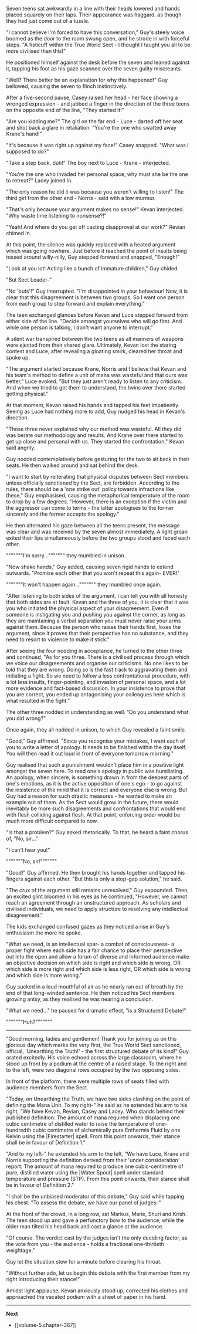 
Seven teens sat awkwardly in a line with their heads lowered and hands placed squarely on their laps. Their appearance was haggard, as though they had just come out of a tussle.

"I cannot believe I'm forced to have this conversation," Guy's steely voice boomed as the door to the room swung open, and he strode in with forceful steps. "A fisticuff within the True World Sect - I thought I taught you all to be more civilised than this!"

He positioned himself against the desk before the seven and leaned against it, tapping his foot as his gaze scanned over the seven guilty miscreants.

"Well? There better be an explanation for why this happened!" Guy bellowed, causing the seven to flinch instinctively.

After a five-second pause, Casey raised her head - her face showing a wronged expression - and jabbed a finger in the direction of the three teens on the opposite end of the line, "They started it!"

"Are you kidding me?" The girl on the far end - Luce - darted off her seat and shot back a glare in retaliation. "You're the one who swatted away Krane's hand!"

"It's because it was right up against my face!" Casey snapped. "What was I supposed to do?"

"Take a step back, duh!" The boy next to Luce - Krane - interjected.

"You're the one who invaded her personal space, why must she be the one to retreat?" Lacey joined in.

"The only reason he did it was because you weren't willing to listen!" The third girl from the other end - Norris - said with a low murmur.

"That's only because your argument makes no sense!" Kevan interjected. "Why waste time listening to nonsense?!"

"Yeah! And where do you get off casting disapproval at our work?" Revian chimed in.

At this point, the silence was quickly replaced with a heated argument which was going nowhere. Just before it reached the point of insults being tossed around willy-nilly, Guy stepped forward and snapped, "Enough!"

"Look at you lot! Acting like a bunch of immature children," Guy chided.

"But Sect Leader-"

"No 'buts'!" Guy interrupted. "I'm disappointed in your behaviour! Now, it is clear that this disagreement is between two groups. So I want one person from each group to step forward and explain everything."

The teen exchanged glances before Kevan and Luce stepped forward from either side of the line. "Decide amongst yourselves who will go first. And while one person is talking, I don't want anyone to interrupt."

A silent war transpired between the two teens as all manners of weapons were ejected from their shared glare. Ultimately, Kevan lost the staring contest and Luce, after revealing a gloating smirk, cleared her throat and spoke up.

"The argument started because Krane, Norris and I believe that Kevan and his team's method to define a unit of mana was wasteful and that ours was better," Luce evoked. "But they just aren't ready to listen to any criticism. And when we tried to get them to understand, the twins over there started getting physical."

At that moment, Kevan raised his hands and tapped his feet impatiently. Seeing as Luce had nothing more to add, Guy nudged his head in Kevan's direction.

"Those three never explained why our method was wasteful. All they did was berate our methodology and results. And Krane over there started to get up close and personal with us. They started the confrontation," Kevan said angrily.

Guy nodded contemplatively before gesturing for the two to sit back in their seats. He then walked around and sat behind the desk.

"I want to start by reiterating that physical disputes between Sect members unless officially sanctioned by the Sect, are forbidden. According to the rules, there should be a 'one strike out' policy towards infractions like these," Guy emphasised, causing the metaphorical temperature of the room to drop by a few degrees. "However, there is an exception if the victim and the aggressor can come to terms - the latter apologises to the former sincerely and the former accepts the apology."

He then alternated his gaze between all the teens present, the message was clear and was received by the seven almost immediately. A light groan exited their lips simultaneously before the two groups stood and faced each other.

"""""""I'm sorry...""""""" they mumbled in unison.

"Now shake hands," Guy added, causing seven rigid hands to extend outwards. "Promise each other that you won't repeat this again- EVER!"

"""""""It won't happen again...""""""" they mumbled once again.

"After listening to both sides of the argument, I can tell you with all honesty that both sides are at fault. Kevan and the three of you, it is clear that it was you who initiated the physical aspect of your disagreement. Even if someone is instigating you and pushing you against the corner, as long as they are maintaining a verbal separation you must never raise your arms against them. Because the person who raises their hands first, loses the argument, since it proves that their perspective has no substance, and they need to resort to violence to make it stick."

After seeing the four nodding in acceptance, he turned to the other three and continued, "As for you three. There is a civilised process through which we voice our disagreements and organise our criticisms. No one likes to be told that they are wrong. Doing so is the fast track to aggravating them and initiating a fight. So we need to follow a less confrontational procedure, with a lot less insults, finger-pointing, and invasion of personal space, and a lot more evidence and fact-based discussion. In your insistence to prove that you are correct, you ended up antagonising your colleagues here which is what resulted in the fight."

The other three nodded in understanding as well. "Do you understand what you did wrong?"

Once again, they all nodded in unison, to which Guy revealed a faint smile.

"Good," Guy affirmed. "Since you recognise your mistakes, I want each of you to write a letter of apology. It needs to be finished within the day itself. You will then read it out loud in front of everyone tomorrow morning."

Guy realised that such a punishment wouldn't place him in a positive light amongst the seven here. To read one's apology in public was humiliating. An apology, when sincere, is something drawn in from the deepest parts of one's emotions, as it is the active opposition of one's ego - to go against the insistence of the mind that it is correct and everyone else is wrong. But Guy had a reason for such drastic measures - he wanted to make an example out of them. As the Sect would grow in the future, there would inevitably be more such disagreements and confrontations that would end with flesh colliding against flesh. At that point, enforcing order would be much more difficult compared to now.

"Is that a problem?" Guy asked rhetorically. To that, he heard a faint chorus of, "No, sir..."

"I can't hear you!"

"""""""No, sir!"""""""

"Good!" Guy affirmed. He then brought his hands together and tapped his fingers against each other. "But this is only a stop-gap solution," he said.

"The crux of the argument still remains unresolved," Guy expounded. Then, an excited glint bloomed in his eyes as he continued, "However, we cannot reach an agreement through an unstructured approach. As scholars and civilised individuals, we need to apply structure to resolving any intellectual disagreement."

The kids exchanged confused gazes as they noticed a rise in Guy's enthusiasm the more he spoke.

"What we need, is an intellectual spar- a combat of consciousness- a proper fight where each side has a fair chance to place their perspective out into the open and allow a forum of diverse and informed audience make an objective decision on which side is right and which side is wrong, OR which side is more right and which side is less right, OR which side is wrong and which side is more wrong."

Guy sucked in a loud mouthful of air as he nearly ran out of breath by the end of that long-winded sentence. He then noticed his Sect members growing antsy, as they realised he was nearing a conclusion.

"What we need..." he paused for dramatic effect, "is a Structured Debate!"

"""""""Huh?"""""""

____

"Good morning, ladies and gentlemen! Thank you for joining us on this glorious day which marks the very first, the True World Sect sanctioned, official, 'Unearthing the Truth!' - the first structured debate of its kind!" Guy orated excitedly. His voice echoed across the large classroom, where he stood up front by a podium at the centre of a raised stage. To the right and to the left, were two diagonal rows occupied by the two opposing sides.

In front of the platform, there were multiple rows of seats filled with audience members from the Sect.

"Today, on Unearthing the Truth, we have two sides clashing on the point of defining the Mana Unit. To my right-" he said as he extended his arm to his right, "We have Kevan, Revian, Casey and Lacey. Who stands behind their published definition: The amount of mana required when displacing one cubic centimetre of distilled water to raise the temperature of one-hundredth cubic centimetre of alchemically pure Enthermis Fluid by one Kelvin using the |Firestarter| spell. From this point onwards, their stance shall be in favour of Definition 1."

"And to my left-" he extended his arm to the left, "We have Luce, Krane and Norris supporting the definition derived from their 'under consideration' report: The amount of mana required to produce one cubic-centimetre of pure, distilled water using the |Water Spout| spell under standard temperature and pressure (STP). From this point onwards, their stance shall be in favour of Definition 2."

"I shall be the unbiased moderator of this debate," Guy said while tapping his chest. "To assess the debate, we have our panel of judges-"

At the front of the crowd, in a long row, sat Markus, Marie, Shuri and Krish. The teen stood up and gave a perfunctory bow to the audience, while the older man tilted his head back and cast a glance at the audience.

"Of course. The verdict cast by the judges isn't the only deciding factor, as the vote from you - the audience - holds a fractional one-thirtieth weightage."

Guy let the situation stew for a minute before clearing his throat.

"Without further ado, let us begin this debate with the first member from my right introducing their stance!"

Amidst light applause, Kevan anxiously stood up, corrected his clothes and approached the vacated podium with a sheet of paper in his hand.

____

**Next**
* [[volume-5.chapter-367]]